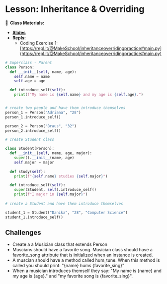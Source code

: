 <!-- .slide: data-background="./Images/header.svg" data-background-repeat="none" data-background-size="40% 40%" data-background-position="center 10%" class="header" -->
# Lesson: Inheritance & Overriding

<!-- Put a link to the slides so that students can find them -->

**📝 &nbsp;Class Materials:** 
  <!-- Put a link to the slides -->
* [**Slides**](https://docs.google.com/presentation/d/1DkCcA-xcWPfv217vKFYvWkCpQwHQjssOXR7wep_roO8/edit?usp=sharing)
* **Repls:**
  * Coding Exercise 1: [https://repl.it/@MakeSchool/inheritanceoverridingpractice#main.py](https://repl.it/@MakeSchool/inheritanceoverridingpractice#main.py)

```python
# Superclass - Parent
class Person:
  def __init__(self, name, age):
    self.name = name
    self.age = age

  def introduce_self(self):
    print(f"My name is {self.name} and my age is {self.age}.")


# create two people and have them introduce themselves
person_1 = Person("Adriana", "28")
person_1.introduce_self()

person_2 = Person("Braus", "32")
person_2.introduce_self()

# create Student class

class Student(Person):
  def __init__(self, name, age, major):
    super().__init__(name, age)
    self.major = major
  
  def study(self):
    print(f"{self.name} studies {self.major}")

  def introduce_self(self):
    super(Student, self).introduce_self()
    print(f"I major in {self.major}")
    
# create a Student and have them introduce themselves

student_1 = Student("Danika", "28", "Computer Science")
student_1.introduce_self()
```

## Challenges 

- Create a a Musician class that extends Person
- Muscians should have a favorite song. Musician class should have a favorite_song attribute that is initialized when an instance is created. 
- A muscian should have a method called hum_tune. When this method is called you should print: "{name} hums {favorite_sing}" 
- When a musician introduces themself they say: "My name is {name} and my age is {age}." and "my favorite song is {favorite_sing}". 

<!-- > -->


